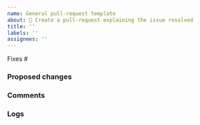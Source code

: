 ```yaml
---
name: General pull-request template
about: 🔺 Create a pull-request explaining the issue resolved
title: ''
labels: ''
assignees: ''
---
```


<!-- :warning: Please, try to follow the template -->

Fixes #<issue id>

### Proposed changes

<!-- :warning: A summary of the changes in the pull-request. -->

### Comments

<!-- :warning: Anything to highlight? -->

### Logs

<!-- :warning: Add one `details` tag for each required log file.

<details>
  <summary>Log name</summary>
  <pre>
  Sample log
  with multiple
  lines
  </pre>
</details>

-->
